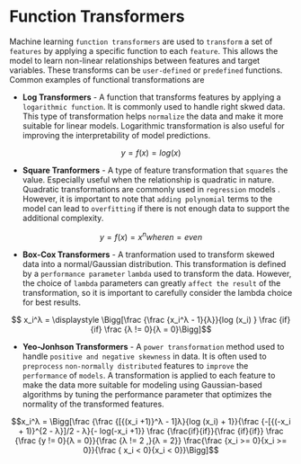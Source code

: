 # Function Transformers

Machine learning `function transformers` are used to `transform` a set of `features` by applying a specific function to each `feature`. This allows the model to learn non-linear relationships between features and target variables. These transforms can be `user-defined` or `predefined` functions. Common examples of functional transformations are 

* **Log Transformers** - A function that transforms features by applying a `logarithmic function`. It is commonly used to handle right skwed data. This type of transformation helps `normalize` the data and make it more suitable for linear models. Logarithmic transformation is also useful for improving the interpretability of model predictions. 

$$y = f(x) = log(x)$$

* **Square Tranformers** - A type of feature transformation that `squares` the value. Especially useful when the relationship is quadratic in nature. Quadratic transformations are commonly used in `regression` models . However, it is important to note that `adding polynomial` terms to the model can lead to `overfitting` if there is not enough data to support the additional complexity. 

$$y = f(x) = x^n where n = {even}$$

* **Box-Cox Transformers** - A tranformation used to transform skewed data into a normal/Gaussian distribution. This transformation is defined by a `performance parameter` `lambda` used to transform the data. However, the choice of `lambda` parameters can greatly `affect the result` of the transformation, so it is important to carefully consider the lambda choice for best results.

$$ x_i^λ = \displaystyle \Bigg[\frac {\frac {x_i^λ - 1}{λ}}{log (x_i) } \frac {if}{if} \frac {λ != 0}{λ = 0}\Bigg]$$

* **Yeo-Jonhson Transformers** - A `power transformation` method used to handle `positive and negative skewness` in data. It is often used to `preprocess` `non-normally distributed` features to `improve` the `performance` of `models`. A transformation is applied to each feature to make the data more suitable for modeling using Gaussian-based algorithms by tuning the performance parameter that optimizes the normality of the transformed features.

$$x_i^λ = \Bigg[\frac {\frac {[{(x_i +1)}^λ - 1]λ}{log (x_i) + 1}}{\frac {-[{(-x_i + 1)}^{2 - λ}]/2 - λ}{- log(-x_i +1}} \frac {\frac{if}{if}}{\frac {if}{if}} \frac {\frac {y != 0}{λ = 0}}{\frac {λ != 2 ,}{λ = 2}} \frac{\frac {x_i >= 0}{x_i >= 0}}{\frac { x_i < 0}{x_i < 0}}\Bigg]$$
